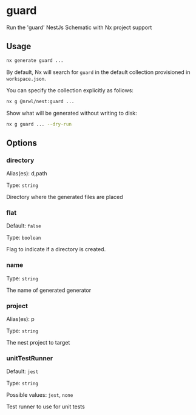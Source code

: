# guard

Run the 'guard' NestJs Schematic with Nx project support

## Usage

```bash
nx generate guard ...
```

By default, Nx will search for `guard` in the default collection provisioned in `workspace.json`.

You can specify the collection explicitly as follows:

```bash
nx g @nrwl/nest:guard ...
```

Show what will be generated without writing to disk:

```bash
nx g guard ... --dry-run
```

## Options

### directory

Alias(es): d,path

Type: `string`

Directory where the generated files are placed

### flat

Default: `false`

Type: `boolean`

Flag to indicate if a directory is created.

### name

Type: `string`

The name of generated generator

### project

Alias(es): p

Type: `string`

The nest project to target

### unitTestRunner

Default: `jest`

Type: `string`

Possible values: `jest`, `none`

Test runner to use for unit tests
